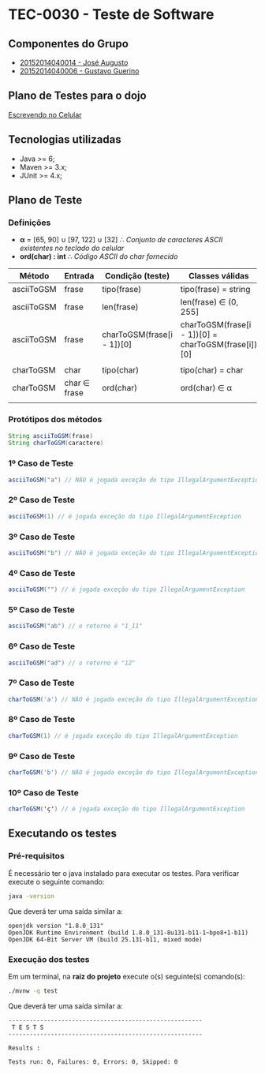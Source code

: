 
# TEC-0030 - Teste de Software

## Componentes do Grupo

- [20152014040014 - José Augusto](https://suap.ifrn.edu.br/edu/aluno/20152014040014/)
- [20152014040006 - Gustavo Guerino](https://suap.ifrn.edu.br/edu/aluno/20152014040006/)

## Plano de Testes para o dojo

[Escrevendo no Celular](http://dojopuzzles.com/problemas/exibe/escrevendo-no-celular/)

## Tecnologias utilizadas

- Java >= 6;
- Maven >= 3.x;
- JUnit >= 4.x;

## Plano de Teste

### Definições

- **&alpha;** = [65, 90] &cup; [97, 122] &cup; [32] &there4; *Conjunto de caracteres ASCII existentes no teclado do celular*
- **ord(char) : int** &there4; *Código ASCII do char fornecido*

| Método           | Entrada           | Condição (teste)   | Classes válidas            | Classes inválidas           |
|------------------|-------------------|--------------------|----------------------------|-----------------------------|
| asciiToGSM       | frase             | tipo(frase)        | tipo(frase) &equals; string      | tipo(frase) &ne; string       |
| asciiToGSM       | frase             | len(frase)         | len(frase) &isin; (0, 255] | len(frase) &notin; (0, 255] |
| asciiToGSM       | frase             | charToGSM(frase[i - 1])[0] | charToGSM(frase[i - 1])[0] &equals; charToGSM(frase[i])[0] | charToGSM(frase[i - 1])[0] &ne; charToGSM(frase[i])[0] |
|                                                                                                                      |
| charToGSM        | char              | tipo(char)         | tipo(char) &equals; char         | tipo(char) &ne; char          |
| charToGSM        | char &isin; frase | ord(char)          | ord(char) &isin; &alpha;   | tipo(char) &notin; &alpha;  |
|                                                                                                                      |

### Protótipos dos métodos

```java
String asciiToGSM(frase)
String charToGSM(caractere)
```

### 1º Caso de Teste

```java
asciiToGSM("a") // NÃO é jogada exceção do tipo IllegalArgumentException
```

### 2º Caso de Teste

```java
asciiToGSM(1) // é jogada exceção do tipo IllegalArgumentException
```

### 3º Caso de Teste

```java
asciiToGSM("b") // NÃO é jogada exceção do tipo IllegalArgumentException
```

### 4º Caso de Teste

```java
asciiToGSM("") // é jogada exceção do tipo IllegalArgumentException
```

### 5º Caso de Teste

```java
asciiToGSM("ab") // o retorno é "1_11"
```

### 6º Caso de Teste

```java
asciiToGSM("ad") // o retorno é "12"
```

### 7º Caso de Teste

```java
charToGSM('a') // NÃO é jogada exceção do tipo IllegalArgumentException
```

### 8º Caso de Teste

```java
charToGSM(1) // é jogada exceção do tipo IllegalArgumentException
```

### 9º Caso de Teste

```java
charToGSM('b') // NÃO é jogada exceção do tipo IllegalArgumentException
```

### 10º Caso de Teste

```java
charToGSM('ç') // é jogada exceção do tipo IllegalArgumentException
```

## Executando os testes

### Pré-requisitos

É necessário ter o java instalado para executar os testes. Para verificar execute o seguinte comando:

```bash
java -version
```

Que deverá ter uma saída similar a:

```
openjdk version "1.8.0_131"
OpenJDK Runtime Environment (build 1.8.0_131-8u131-b11-1~bpo8+1-b11)
OpenJDK 64-Bit Server VM (build 25.131-b11, mixed mode)
```

### Execução dos testes

Em um terminal, na **raiz do projeto** execute o(s) seguinte(s) comando(s):

```bash
./mvnw -q test
```

Que deverá ter uma saída similar a:

```
-------------------------------------------------------
 T E S T S
-------------------------------------------------------

Results :

Tests run: 0, Failures: 0, Errors: 0, Skipped: 0
```
